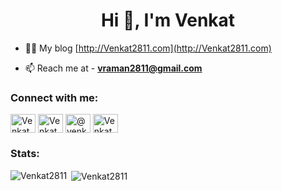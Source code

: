 <h1 align="center">Hi 👋, I'm Venkat</h1>

- 👨‍💻 My blog [http://Venkat2811.com](http://Venkat2811.com)

- 📫 Reach me at - **vraman2811@gmail.com**


<h3 align="left">Connect with me:</h3>
<p align="left">
<a href="https://linkedin.com/in/Venkat2811" target="blank"><img align="center" src="https://raw.githubusercontent.com/rahuldkjain/github-profile-readme-generator/master/src/images/icons/Social/linked-in-alt.svg" alt="Venkat2811" height="30" width="40" /></a>
<a href="https://twitter.com/Venkat2811" target="blank"><img align="center" src="https://raw.githubusercontent.com/rahuldkjain/github-profile-readme-generator/master/src/images/icons/Social/twitter.svg" alt="Venkat2811" height="30" width="40" /></a>
<a href="https://medium.com/@venkat2811" target="blank"><img align="center" src="https://raw.githubusercontent.com/rahuldkjain/github-profile-readme-generator/master/src/images/icons/Social/medium.svg" alt="@venkat2811" height="30" width="40" /></a>
<a href="https://dev.to/venkat2811" target="blank"><img align="center" src="https://cdn.jsdelivr.net/npm/simple-icons@3.0.1/icons/dev-dot-to.svg" alt="Venkat2811" height="30" width="40" /></a>
</p>
<!--
<h3 align="left">Languages and Tools:</h3>
<p align="left"> <a href="https://www.gnu.org/software/bash/" target="_blank"> <img src="https://www.vectorlogo.zone/logos/gnu_bash/gnu_bash-icon.svg" alt="bash" width="40" height="40"/> </a> <a href="https://www.docker.com/" target="_blank"> <img src="https://raw.githubusercontent.com/devicons/devicon/master/icons/docker/docker-original-wordmark.svg" alt="docker" width="40" height="40"/> </a> <a href="https://flask.palletsprojects.com/" target="_blank"> <img src="https://www.vectorlogo.zone/logos/pocoo_flask/pocoo_flask-icon.svg" alt="flask" width="40" height="40"/> </a> <a href="https://git-scm.com/" target="_blank"> <img src="https://www.vectorlogo.zone/logos/git-scm/git-scm-icon.svg" alt="git" width="40" height="40"/> </a> <a href="https://kafka.apache.org/" target="_blank"> <img src="https://www.vectorlogo.zone/logos/apache_kafka/apache_kafka-icon.svg" alt="kafka" width="40" height="40"/> </a> <a href="https://www.linux.org/" target="_blank"> <img src="https://raw.githubusercontent.com/devicons/devicon/master/icons/linux/linux-original.svg" alt="linux" width="40" height="40"/> </a> <a href="https://www.mongodb.com/" target="_blank"> <img src="https://raw.githubusercontent.com/devicons/devicon/master/icons/mongodb/mongodb-original-wordmark.svg" alt="mongodb" width="40" height="40"/> </a> <a href="https://opencv.org/" target="_blank"> <img src="https://www.vectorlogo.zone/logos/opencv/opencv-icon.svg" alt="opencv" width="40" height="40"/> </a> <a href="https://www.postgresql.org" target="_blank"> <img src="https://raw.githubusercontent.com/devicons/devicon/master/icons/postgresql/postgresql-original-wordmark.svg" alt="postgresql" width="40" height="40"/> </a> <a href="https://www.python.org" target="_blank"> <img src="https://raw.githubusercontent.com/devicons/devicon/master/icons/python/python-original.svg" alt="python" width="40" height="40"/> </a> <a href="https://pytorch.org/" target="_blank"> <img src="https://www.vectorlogo.zone/logos/pytorch/pytorch-icon.svg" alt="pytorch" width="40" height="40"/> </a> <a href="https://redis.io" target="_blank"> <img src="https://raw.githubusercontent.com/devicons/devicon/master/icons/redis/redis-original-wordmark.svg" alt="redis" width="40" height="40"/> </a> <a href="https://scikit-learn.org/" target="_blank"> <img src="https://upload.wikimedia.org/wikipedia/commons/0/05/Scikit_learn_logo_small.svg" alt="scikit_learn" width="40" height="40"/> </a> <a href="https://www.tensorflow.org" target="_blank"> <img src="https://www.vectorlogo.zone/logos/tensorflow/tensorflow-icon.svg" alt="tensorflow" width="40" height="40"/> </a> </p>
-->

<h3 align="left">Stats:</h3>

<p><img align="left" src="https://github-readme-stats-c5gq.vercel.app/api/top-langs?username=Venkat2811&hide_title=true&show_icons=true&locale=en&layout=compact&langs_count=10" alt="Venkat2811" /></p>

<p></p>

<p>&nbsp;<img align="center" src="https://github-readme-stats-c5gq.vercel.app/api?username=Venkat2811&count_private=true&hide_title=true&show_icons=true&locale=en" alt="Venkat2811" /></p>

<!--
<p><img align="center" src="https://github-readme-streak-stats.herokuapp.com/?user=Venkat2811&count_private=true" alt="Venkat2811" /></p>
-->
